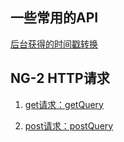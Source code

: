 ## 一些常用的API
[后台获得的时间戳转换](timeStamp/timeStamp.md)


## NG-2 HTTP请求
1. [get请求：getQuery](ng2/ng2-getQuery.md)

2. [post请求：postQuery](./ng2/ng2-postQuery.md)
